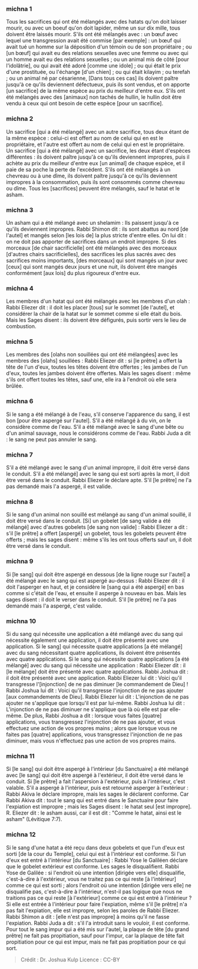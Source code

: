 
### michna 1
Tous les sacrifices qui ont été mélangés avec des hatats qu'on doit laisser mourir, ou avec un boeuf qu'on doit lapider, même un sur dix mille, tous doivent être laissés mourir. S'ils ont été mélangés avec : un bœuf avec lequel une transgression avait été commise [par exemple] : un bœuf qui avait tué un homme sur la déposition d'un témoin ou de son propriétaire ; ou [un bœuf] qui avait eu des relations sexuelles avec une femme ou avec qui un homme avait eu des relations sexuelles ; ou un animal mis de côté [pour l'idolâtrie], ou qui avait été adoré [comme une idole] ; ou qui était le prix d'une prostituée, ou l'échange [d'un chien] ; ou qui était kilayim ; ou terefah ; ou un animal né par césarienne, [Dans tous ces cas] ils doivent paître jusqu'à ce qu'ils deviennent défectueux, puis ils sont vendus, et on apporte [un sacrifice] de la même espèce au prix du meilleur d'entre eux. S'ils ont été mélangés avec des [animaux] non tachés de hullin, le hullin doit être vendu à ceux qui ont besoin de cette espèce [pour un sacrifice].

### michna 2
Un sacrifice [qui a été mélangé] avec un autre sacrifice, tous deux étant de la même espèce : celui-ci est offert au nom de celui qui en est le propriétaire, et l'autre est offert au nom de celui qui en est le propriétaire. Un sacrifice [qui a été mélangé] avec un sacrifice, les deux étant d'espèces différentes : ils doivent paître jusqu'à ce qu'ils deviennent impropres, puis il achète au prix du meilleur d'entre eux [un animal] de chaque espèce, et il paie de sa poche la perte de l'excédent. S'ils ont été mélangés à un chevreau ou à une dîme, ils doivent paître jusqu'à ce qu'ils deviennent impropres à la consommation, puis ils sont consommés comme chevreau ou dîme. Tous les [sacrifices] peuvent être mélangés, sauf le hatat et le asham.

### michna 3
Un asham qui a été mélangé avec un shelamim : Ils paissent jusqu'à ce qu'ils deviennent impropres. Rabbi Shimon dit : ils sont abattus au nord [de l'autel] et mangés selon [les lois de] la plus stricte d'entre elles. On lui dit : on ne doit pas apporter de sacrifices dans un endroit impropre. Si des morceaux [de chair sacrificielle] ont été mélangés avec des morceaux [d'autres chairs sacrificielles], des sacrifices les plus sacrés avec des sacrifices moins importants, [des morceaux] qui sont mangés un jour avec [ceux] qui sont mangés deux jours et une nuit, ils doivent être mangés conformément [aux lois] du plus rigoureux d'entre eux.

### michna 4
Les membres d'un hatat qui ont été mélangés avec les membres d'un olah : Rabbi Eliezer dit : il doit les placer [tous] sur le sommet [de l'autel], et considérer la chair de la hatat sur le sommet comme si elle était du bois. Mais les Sages disent : ils doivent être défigurés, puis sortir vers le lieu de combustion.

### michna 5
Les membres des [olahs non souillées qui ont été mélangées] avec les membres des [olahs] souillées : Rabbi Eliezer dit : si [le prêtre] a offert la tête de l'un d'eux, toutes les têtes doivent être offertes ; les jambes de l'un d'eux, toutes les jambes doivent être offertes. Mais les sages disent : même s'ils ont offert toutes les têtes, sauf une, elle ira à l'endroit où elle sera brûlée.

### michna 6
Si le sang a été mélangé à de l'eau, s'il conserve l'apparence du sang, il est bon [pour être aspergé sur l'autel]. S'il a été mélangé à du vin, on le considère comme de l'eau. S'il a été mélangé avec le sang d'une bête ou d'un animal sauvage, nous le considérons comme de l'eau. Rabbi Juda a dit : le sang ne peut pas annuler le sang.

### michna 7
S'il a été mélangé avec le sang d'un animal impropre, il doit être versé dans le conduit. S'il a été mélangé] avec le sang qui est sorti après la mort, il doit être versé dans le conduit. Rabbi Eliezer le déclare apte. S'il [le prêtre] ne l'a pas demandé mais l'a aspergé, il est valide.

### michna 8
Si le sang d'un animal non souillé est mélangé au sang d'un animal souillé, il doit être versé dans le conduit. [Si] un gobelet [de sang valide a été mélangé] avec d'autres gobelets [de sang non valide] : Rabbi Eliezer a dit : s'il [le prêtre] a offert [aspergé] un gobelet, tous les gobelets peuvent être offerts ; mais les sages disent : même s'ils les ont tous offerts sauf un, il doit être versé dans le conduit.

### michna 9
Si [le sang] qui doit être aspergé en dessous [de la ligne rouge sur l'autel] a été mélangé avec le sang qui est aspergé au-dessus : Rabbi Eliezer dit : il doit l'asperger en haut, et je considère le [sang qui a été aspergé] en bas comme si c'était de l'eau, et ensuite il asperge à nouveau en bas. Mais les sages disent : il doit le verser dans le conduit. S'il [le prêtre] ne l'a pas demandé mais l'a aspergé, c'est valide.

### michna 10
Si du sang qui nécessite une application a été mélangé avec du sang qui nécessite également une application, il doit être présenté avec une application. Si le sang] qui nécessite quatre applications [a été mélangé] avec du sang nécessitant quatre applications, ils doivent être présentés avec quatre applications. Si le sang qui nécessite quatre applications [a été mélangé] avec du sang qui nécessite une application : Rabbi Eliezer dit : il [le mélange] doit être présenté avec quatre applications. Rabbi Joshua dit : il doit être présenté avec une application. Rabbi Eliezer lui dit : Voici qu'il transgresse l'[injonction] de ne pas diminuer [le commandement de Dieu] ! Rabbi Joshua lui dit : Voici qu'il transgresse l'injonction de ne pas ajouter [aux commandements de Dieu]. Rabbi Eliezer lui dit : L'injonction de ne pas ajouter ne s'applique que lorsqu'il est par lui-même. Rabbi Joshua lui dit : L'injonction de ne pas diminuer ne s'applique que là où elle est par elle-même. De plus, Rabbi Joshua a dit : lorsque vous faites [quatre] applications, vous transgressez l'injonction de ne pas ajouter, et vous effectuez une action de vos propres mains ; alors que lorsque vous ne faites pas [quatre] applications, vous transgressez l'injonction de ne pas diminuer, mais vous n'effectuez pas une action de vos propres mains.

### michna 11
Si [le sang] qui doit être aspergé à l'intérieur [du Sanctuaire] a été mélangé avec [le sang] qui doit être aspergé à l'extérieur, il doit être versé dans le conduit. Si [le prêtre] a fait l'aspersion à l'extérieur, puis à l'intérieur, c'est valable. S'il a aspergé à l'intérieur, puis est retourné asperger à l'extérieur : Rabbi Akiva le déclare impropre, mais les sages le déclarent conforme. Car Rabbi Akiva dit : tout le sang qui est entré dans le Sanctuaire pour faire l'expiation est impropre ; mais les Sages disent : le hatat seul [est impropre]. R. Eliezer dit : le asham aussi, car il est dit : "Comme le hatat, ainsi est le asham" (Lévitique 7:7).

### michna 12
Si le sang d'une hatat a été reçu dans deux gobelets et que l'un d'eux est sorti [de la cour du Temple], celui qui est à l'intérieur est conforme. Si l'un d'eux est entré à l'intérieur [du Sanctuaire] : Rabbi Yose le Galiléen déclare que le gobelet extérieur est conforme. Les sages le disqualifient. Rabbi Yose de Galilée : si l'endroit où une intention [dirigée vers elle] disqualifie, c'est-à-dire à l'extérieur, vous ne traitez pas ce qui reste [à l'intérieur] comme ce qui est sorti ; alors l'endroit où une intention [dirigée vers elle] ne disqualifie pas, c'est-à-dire à l'intérieur, n'est-il pas logique que nous ne traitions pas ce qui reste [à l'extérieur] comme ce qui est entré à l'intérieur ? Si elle est entrée à l'intérieur pour faire l'expiation, même s'il [le prêtre] n'a pas fait l'expiation, elle est impropre, selon les paroles de Rabbi Eliezer. Rabbi Shimon a dit : [elle n'est pas impropre] à moins qu'il ne fasse l'expiation. Rabbi Juda a dit : s'il l'a introduit sans le vouloir, il est conforme. Pour tout le sang impur qui a été mis sur l'autel, la plaque de tête [du grand prêtre] ne fait pas propitiation, sauf pour l'impur, car la plaque de tête fait propitiation pour ce qui est impur, mais ne fait pas propitiation pour ce qui sort.

>Crédit : Dr. Joshua Kulp
>Licence : CC-BY